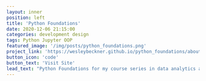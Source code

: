```yaml
---
layout: inner
position: left
title: 'Python Foundations'
date: 2020-12-06 21:15:00
categories: development design
tags: Python Jupyter OOP
featured_image: '/img/posts/python_foundations.png'
project_link: 'https://wesleybeckner.github.io/python_foundations/about'
button_icon: 'code'
button_text: 'Visit Site'
lead_text: "Python Foundations for my course series in data analytics at the UW-GIX"
---
```

